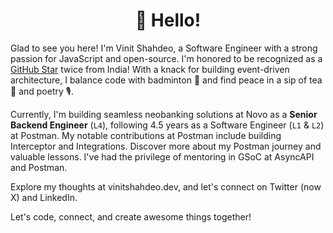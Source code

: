 <h1 align='center'>👋 Hello!</h1>

Glad to see you here! I'm Vinit Shahdeo, a Software Engineer with a strong passion for JavaScript and open-source. I'm honored to be recognized as a [GitHub Star](https://stars.github.com/profiles/vinitshahdeo/) twice from India! With a knack for building event-driven architecture, I balance code with badminton 🏸 and find peace in a sip of tea 🍵 and poetry 🎙️. 

Currently, I'm building seamless neobanking solutions at Novo as a **Senior Backend Engineer** (`L4`), following 4.5 years as a Software Engineer (`L1` & `L2`) at Postman. My notable contributions at Postman include building Interceptor and Integrations. Discover more about my Postman journey and valuable lessons. I've had the privilege of mentoring in GSoC at AsyncAPI and Postman. 

Explore my thoughts at vinitshahdeo.dev, and let's connect on Twitter (now X) and LinkedIn.

Let's code, connect, and create awesome things together!
